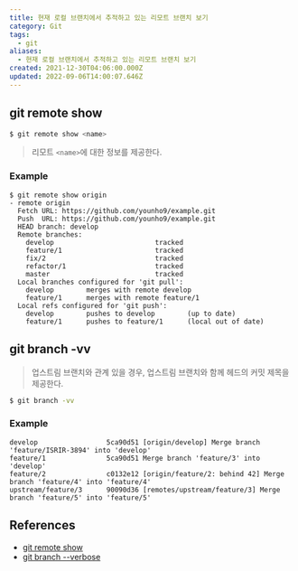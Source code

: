 ```yaml
---
title: 현재 로컬 브랜치에서 추적하고 있는 리모트 브랜치 보기
category: Git
tags:
  - git
aliases:
  - 현재 로컬 브랜치에서 추적하고 있는 리모트 브랜치 보기
created: 2021-12-30T04:06:00.000Z
updated: 2022-09-06T14:00:07.646Z
---
```


<Metadata />

## git remote show

```sh
$ git remote show <name>
```

> 리모트 `<name>`에 대한 정보를 제공한다.

### Example

```
$ git remote show origin
- remote origin
  Fetch URL: https://github.com/younho9/example.git
  Push  URL: https://github.com/younho9/example.git
  HEAD branch: develop
  Remote branches:
    develop                         tracked
    feature/1                       tracked
    fix/2                           tracked
    refactor/1                      tracked
    master                          tracked
  Local branches configured for 'git pull':
    develop        merges with remote develop
    feature/1      merges with remote feature/1
  Local refs configured for 'git push':
    develop        pushes to develop        (up to date)
    feature/1      pushes to feature/1      (local out of date)
```

## git branch -vv

> 업스트림 브랜치와 관계 있을 경우, 업스트림 브랜치와 함께 헤드의 커밋 제목을 제공한다.

```sh
$ git branch -vv
```

### Example

```
develop                 5ca90d51 [origin/develop] Merge branch 'feature/ISRIR-3894' into 'develop'
feature/1               5ca90d51 Merge branch 'feature/3' into 'develop'
feature/2               c0132e12 [origin/feature/2: behind 42] Merge branch 'feature/4' into 'feature/4'
upstream/feature/3      90090d36 [remotes/upstream/feature/3] Merge branch 'feature/5' into 'feature/5'
```

## References

- [git remote show](https://git-scm.com/docs/git-remote#Documentation/git-remote.txt-emshowem)
- [git branch --verbose](https://git-scm.com/docs/git-branch#Documentation/git-branch.txt---verbose)
